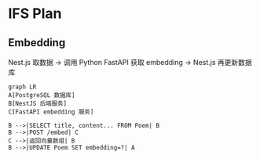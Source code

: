 # IFS Plan

## Embedding

Nest.js 取数据 → 调用 Python FastAPI 获取 embedding → Nest.js 再更新数据库

```mermaid
graph LR
A[PostgreSQL 数据库]
B[NestJS 后端服务]
C[FastAPI embedding 服务]

B -->|SELECT title, content... FROM Poem| B
B -->|POST /embed| C
C -->|返回向量数组| B
B -->|UPDATE Poem SET embedding=?| A
```

